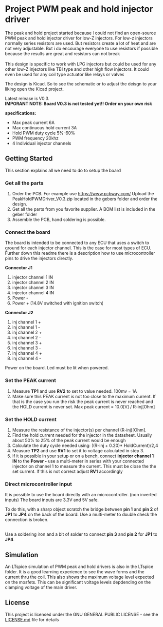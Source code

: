 # Project PWM peak and hold injector driver
The peak and hold project started because I could not find an open-source PWM peak and hold injector driver for low-Z injectors. For low-z injectors normally series resistors are used. But resistors create a lot of heat and are not very adjustable. But i do encourage everyone to use resistors if possible because the results are great and resistors can not break<br/>
<br/>
This design is specific to work with LPG injectors but could be used for any other low-Z injectors like TBI type and other high flow injectors. It could even be used for any coil type actuator like relays or valves <br/>

The design is Kicad. So to see the schematic or to adjust the deisgn to your liking open the Kicad project.<br/>

Latest release is V0.3.<br/>
 __IMPORANT NOTE: Board V0.3 is not tested yet!! Order on your own risk__ <br/>

__specifications:__
- Max peak current 6A<br/>
- Max continuous hold current 3A<br/>
- Hold PWM duty cycle 5%-60%<br/>
- PWM frequency 20khz<br/>
- 4 Individual injector channels<br/>

## Getting Started
This section explains all we need to do to setup the board

### Get all the parts
1. Order the PCB. For example use https://www.pcbway.com/ Upload the PeakHoldPWMDriver_V0.3.zip located in the gebers folder and order the design.<br/>
2. Get all the parts from you favorite supplier. A BOM list is included in the geber folder<br/>
3. Assemble the PCB, hand soldering is possible.<br/>

### Connect the board
The board is intended to be connected to any ECU that uses a switch to ground for each injector channel. This is the case for most types of ECU. Further down this readme there is a description how to use microcontroller pins to drive the injectors directly. <br/>

__Connector J1__
1. injector channel 1 IN<br/>
2. injector channel 2 IN<br/>
3. injector channel 3 IN<br/>
4. injector channel 4 IN<br/>
5. Power - <br/>
6. Power + (14.8V switched with ignition switch)<br/>

__Connector J2__
1. inj channel 1 +<br/>
2. inj channel 1 -<br/>
3. inj channel 2 +<br/>
4. inj channel 2 -<br/>
5. inj channel 3 +<br/>
6. inj channel 3 -<br/>
7. inj channel 4 +<br/>
8. inj channel 4 -<br/>

Power on the board. Led must be lit when powered.<br/>

### Set the PEAK current
1. Measure __TP1__ and use __RV2__ to set to value needed. 100mv = 1A<br/>
2. Make sure this PEAK current is not too close to the maximum current. If that is the case you run the risk the peak current is never reached and the HOLD current is never set. Max peak current = 10.0[V] / R-inj[Ohm]<br/>

### Set the HOLD current
1. Measure the resistance of the injector(s) per channel (R-inj)[Ohm]. <br/>
2. Find the hold current needed for the injector in the datasheet. Usually about 50% to 25% of the peak current would be enough<br/>
3. Calculate the duty cycle needed using: ((R-inj + 0.20)* HoldCurrent)/2,4<br/>
4. Measure __TP2__ and use __RV1__ to set it to voltage calculated in step 3.<br/>
5. If it is possible in your setup or on a bench, connect __injector channel 1 IN__ to the __Power -__ use a multi-meter in series with your connected injector on channel 1 to measure the current. This must be close the the set current. If this is not correct adjust __RV1__ accordingly <br/>

### Direct microcontroller input
It is possible to use the board directly with an microcontroller. (non inverted inputs) The board inputs are 3.3V and 5V safe.<br/> 

To do this, with a sharp object scratch the bridge between __pin 1__ and __pin 2__ of __JP1__ to __JP4__ on the back of the board. Use a multi-meter to double check the connection is broken.<br/>

<br/>Use a soldering iron and a bit of solder to connect __pin 3__ and __pin 2__ for __JP1__ to __JP4__.<br/> 
       

## Simulation	
An LTspice simulation of PWM peak and hold drivers is also in the LTspice folder. It is a good learning experience to see the wave forms and the current thru the coil. This also shows the maximum voltage level expected on the mosfets. This can be significant voltage levels depdending on the clamping voltage of the main driver. <br/>


## License
This project is licensed under the GNU GENERAL PUBLIC LICENSE - see the [LICENSE.md](LICENSE.md) file for details<br/>

